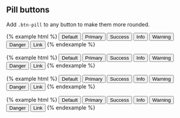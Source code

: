 ## Pill buttons

Add `.btn-pill` to any button to make them more rounded.

{% example html %}
<button type="button" class="btn btn-lg btn-pill btn-default">Default</button>
<button type="button" class="btn btn-lg btn-pill btn-primary">Primary</button>
<button type="button" class="btn btn-lg btn-pill btn-success">Success</button>
<button type="button" class="btn btn-lg btn-pill btn-info">Info</button>
<button type="button" class="btn btn-lg btn-pill btn-warning">Warning</button>
<button type="button" class="btn btn-lg btn-pill btn-danger">Danger</button>
<button type="button" class="btn btn-lg btn-pill btn-link">Link</button>
{% endexample %}

{% example html %}
<button type="button" class="btn btn-pill btn-default">Default</button>
<button type="button" class="btn btn-pill btn-primary">Primary</button>
<button type="button" class="btn btn-pill btn-success">Success</button>
<button type="button" class="btn btn-pill btn-info">Info</button>
<button type="button" class="btn btn-pill btn-warning">Warning</button>
<button type="button" class="btn btn-pill btn-danger">Danger</button>
<button type="button" class="btn btn-pill btn-link">Link</button>
{% endexample %}

{% example html %}
<button type="button" class="btn btn-sm btn-pill btn-default">Default</button>
<button type="button" class="btn btn-sm btn-pill btn-primary">Primary</button>
<button type="button" class="btn btn-sm btn-pill btn-success">Success</button>
<button type="button" class="btn btn-sm btn-pill btn-info">Info</button>
<button type="button" class="btn btn-sm btn-pill btn-warning">Warning</button>
<button type="button" class="btn btn-sm btn-pill btn-danger">Danger</button>
<button type="button" class="btn btn-sm btn-pill btn-link">Link</button>
{% endexample %}

{% example html %}
<button type="button" class="btn btn-xs btn-pill btn-default">Default</button>
<button type="button" class="btn btn-xs btn-pill btn-primary">Primary</button>
<button type="button" class="btn btn-xs btn-pill btn-success">Success</button>
<button type="button" class="btn btn-xs btn-pill btn-info">Info</button>
<button type="button" class="btn btn-xs btn-pill btn-warning">Warning</button>
<button type="button" class="btn btn-xs btn-pill btn-danger">Danger</button>
<button type="button" class="btn btn-xs btn-pill btn-link">Link</button>
{% endexample %}
